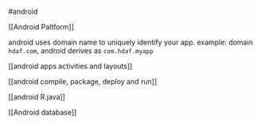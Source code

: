 #android 

[[Android Paltform]]

android uses domain name to uniquely identify your app.
example:
domain `hdaf.com`, android derives as `com.hdaf.myapp`

[[android apps activities and layouts]]

[[android compile, package, deploy and run]]

[[android R.java]]

[[Android database]]
